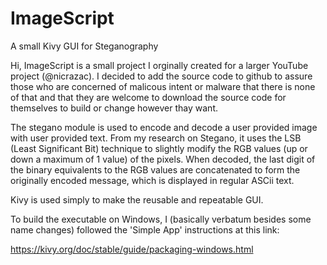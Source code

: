 # ImageScript
A small Kivy GUI for Steganography

Hi, ImageScript is a small project I orginally created for a larger YouTube project (@nicrazac).  I decided to add the source code to github to assure those who are concerned of malicous intent or malware that there is none of that and that they are welcome to download the source code for themselves to build or change however thay want.

The stegano module is used to encode and decode a user provided image with user provided text.  From my research on Stegano, it uses the LSB (Least Significant Bit) technique to slightly modify the RGB values (up or down a maximum of 1 value) of the pixels.  When decoded, the last digit of the binary equivalents to the RGB values are concatenated to form the originally encoded message, which is displayed in regular ASCii text.

Kivy is used simply to make the reusable and repeatable GUI.

To build the executable on Windows, I (basically verbatum besides some name changes) followed the 'Simple App' instructions at this link:

https://kivy.org/doc/stable/guide/packaging-windows.html
